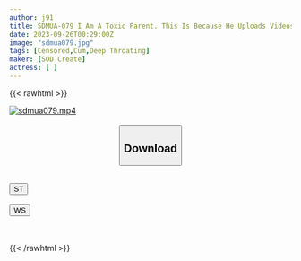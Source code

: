 ```yaml
---
author: j91
title: SDMUA-079 I Am A Toxic Parent. This Is Because He Uploads Videos Of His Daughter’s Cum Drinking On The Internet And Lives Off The Proceeds. Photography: Kanon Papa
date: 2023-09-26T00:29:00Z
image: "sdmua079.jpg"
tags: [Censored,Cum,Deep Throating]
maker: [SOD Create]
actress: [ ]
---
```



{{< rawhtml >}}

<div class="video" data-videoid="gL1b3pGMwYuqr9X">
    <a href="javascript:;">
        <img src="https://my.j91.asia/posts/sdmua079/sdmua079.jpg" width="WIDTH" height="HEIGHT" alt="sdmua079.mp4" loading="lazy">
    </a>
</div>

<script type="text/javascript" src="https://j91.asia/asset/on-demand-st.js"></script>

<br>
  <link rel="stylesheet" href="https://j91.asia/asset/bs5.css">
  
  <center>
  <button class="btn btn-primary" type="button" data-bs-toggle="collapse" data-bs-target=".multi-collapse" aria-expanded="false" aria-controls="multiCollapseExample1 multiCollapseExample2"><h2>Download</h2></button></center>
</p>
<div class="row">
  <div class="col">
    <div class="collapse multi-collapse" id="multiCollapseExample1">
      <div class="card card-body">
	      	      <br>
<div class="buttons">  
<a href="https://streamtape.to/v/gL1b3pGMwYuqr9X"><button class="btn-hover color-3"><i class="fa fa-download"></i> ST</button></a></div>
    </div>
  </div>
</div>
  <div class="col">
    <div class="collapse multi-collapse" id="multiCollapseExample2">
      <div class="card card-body">
	      <br>
<div class="buttons">
    <a href="https://wolfstream.tv/7u18wv91384j"><button class="btn-hover color-9"><i class="fa fa-download"></i> WS</button></a></div>
<br><br>
      </div>
    </div>
  </div>
</div>

{{< /rawhtml >}}